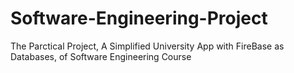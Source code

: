 # Software-Engineering-Project
The Parctical Project, A Simplified University App with FireBase as Databases, of Software Engineering Course 
